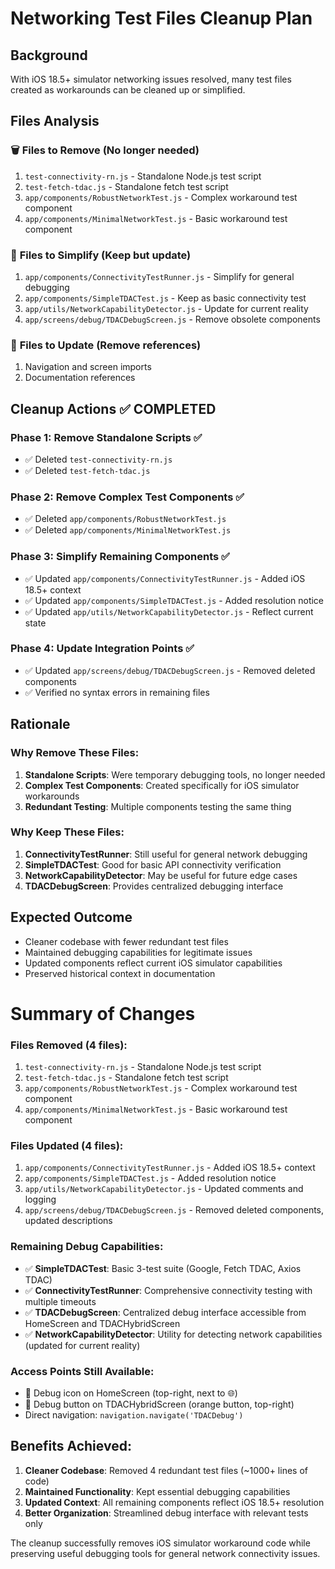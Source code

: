 # Networking Test Files Cleanup Plan

## Background
With iOS 18.5+ simulator networking issues resolved, many test files created as workarounds can be cleaned up or simplified.

## Files Analysis

### 🗑️ **Files to Remove** (No longer needed)
1. `test-connectivity-rn.js` - Standalone Node.js test script
2. `test-fetch-tdac.js` - Standalone fetch test script
3. `app/components/RobustNetworkTest.js` - Complex workaround test component
4. `app/components/MinimalNetworkTest.js` - Basic workaround test component

### 🔧 **Files to Simplify** (Keep but update)
1. `app/components/ConnectivityTestRunner.js` - Simplify for general debugging
2. `app/components/SimpleTDACTest.js` - Keep as basic connectivity test
3. `app/utils/NetworkCapabilityDetector.js` - Update for current reality
4. `app/screens/debug/TDACDebugScreen.js` - Remove obsolete components

### 📝 **Files to Update** (Remove references)
1. Navigation and screen imports
2. Documentation references

## Cleanup Actions ✅ COMPLETED

### Phase 1: Remove Standalone Scripts ✅
- ✅ Deleted `test-connectivity-rn.js`
- ✅ Deleted `test-fetch-tdac.js`

### Phase 2: Remove Complex Test Components ✅
- ✅ Deleted `app/components/RobustNetworkTest.js`
- ✅ Deleted `app/components/MinimalNetworkTest.js`

### Phase 3: Simplify Remaining Components ✅
- ✅ Updated `app/components/ConnectivityTestRunner.js` - Added iOS 18.5+ context
- ✅ Updated `app/components/SimpleTDACTest.js` - Added resolution notice
- ✅ Updated `app/utils/NetworkCapabilityDetector.js` - Reflect current state

### Phase 4: Update Integration Points ✅
- ✅ Updated `app/screens/debug/TDACDebugScreen.js` - Removed deleted components
- ✅ Verified no syntax errors in remaining files

## Rationale

### Why Remove These Files:
1. **Standalone Scripts**: Were temporary debugging tools, no longer needed
2. **Complex Test Components**: Created specifically for iOS simulator workarounds
3. **Redundant Testing**: Multiple components testing the same thing

### Why Keep These Files:
1. **ConnectivityTestRunner**: Still useful for general network debugging
2. **SimpleTDACTest**: Good for basic API connectivity verification
3. **NetworkCapabilityDetector**: May be useful for future edge cases
4. **TDACDebugScreen**: Provides centralized debugging interface

## Expected Outcome
- Cleaner codebase with fewer redundant test files
- Maintained debugging capabilities for legitimate issues
- Updated components reflect current iOS simulator capabilities
- Preserved historical context in documentation
#
# Summary of Changes

### Files Removed (4 files):
1. `test-connectivity-rn.js` - Standalone Node.js test script
2. `test-fetch-tdac.js` - Standalone fetch test script  
3. `app/components/RobustNetworkTest.js` - Complex workaround test component
4. `app/components/MinimalNetworkTest.js` - Basic workaround test component

### Files Updated (4 files):
1. `app/components/ConnectivityTestRunner.js` - Added iOS 18.5+ context
2. `app/components/SimpleTDACTest.js` - Added resolution notice
3. `app/utils/NetworkCapabilityDetector.js` - Updated comments and logging
4. `app/screens/debug/TDACDebugScreen.js` - Removed deleted components, updated descriptions

### Remaining Debug Capabilities:
- ✅ **SimpleTDACTest**: Basic 3-test suite (Google, Fetch TDAC, Axios TDAC)
- ✅ **ConnectivityTestRunner**: Comprehensive connectivity testing with multiple timeouts
- ✅ **TDACDebugScreen**: Centralized debug interface accessible from HomeScreen and TDACHybridScreen
- ✅ **NetworkCapabilityDetector**: Utility for detecting network capabilities (updated for current reality)

### Access Points Still Available:
- 🔧 Debug icon on HomeScreen (top-right, next to 🌐)
- 🔧 Debug button on TDACHybridScreen (orange button, top-right)
- Direct navigation: `navigation.navigate('TDACDebug')`

## Benefits Achieved:
1. **Cleaner Codebase**: Removed 4 redundant test files (~1000+ lines of code)
2. **Maintained Functionality**: Kept essential debugging capabilities
3. **Updated Context**: All remaining components reflect iOS 18.5+ resolution
4. **Better Organization**: Streamlined debug interface with relevant tests only

The cleanup successfully removes iOS simulator workaround code while preserving useful debugging tools for general network connectivity issues.